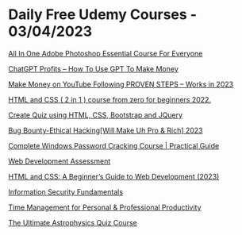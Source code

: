 # Daily Free Udemy Courses - 03/04/2023

[All In One Adobe Photoshop Essential Course For Everyone](https://www.udemy.com/course/all-in-one-adobe-photoshop-essential-course-for-everyone/?couponCode=RAMADAN2023)
[ChatGPT Profits – How To Use GPT To Make Money](https://www.udemy.com/course/chatgpt-profits-how-to-use-gpt-to-make-money/?couponCode=78954CC9A71357D0E73E)
[Make Money on YouTube Following PROVEN STEPS – Works in 2023](https://www.udemy.com/course/earn-money-on-youtube/?couponCode=0DE304DF82A41D5C6B7B)
[HTML and CSS ( 2 in 1 ) course from zero for beginners 2022.](https://www.udemy.com/course/html-and-css-2-in-1-course-from-zero-for-beginners-2022/?couponCode=0DE1ED063802D8C2602A)
[Create Quiz using HTML, CSS, Bootstrap and JQuery](https://www.udemy.com/course/create-quiz-using-html-css-bootstrap-and-jquery/?couponCode=E777494F400BF2C32F11)
[Bug Bounty-Ethical Hacking[Will Make Uh Pro & Rich] 2023](https://www.udemy.com/course/bug-bounty-and-vapt-course-will-make-uh-pro-rich-2023/?couponCode=C16712CACC208535035C)
[Complete Windows Password Cracking Course | Practical Guide](https://www.udemy.com/course/crack-windows-passwords/?couponCode=409DD341756E79654FE4)
[Web Development Assessment](https://www.udemy.com/course/web-development-assessment/?couponCode=D529175FFF84AAE4AA59)
[HTML and CSS: A Beginner’s Guide to Web Development (2023)](https://www.udemy.com/course/html-and-css-web-development/?couponCode=52CB1E8A9577BE987502)
[Information Security Fundamentals](https://www.udemy.com/course/infosec-fundamentals/?couponCode=CYBERSECED)
[Time Management for Personal & Professional Productivity](https://www.udemy.com/course/time-management-for-personal-professional-productivity-sikshaa/?couponCode=COUPON2)
[The Ultimate Astrophysics Quiz Course](https://www.udemy.com/course/the-ultimate-astrophysics-quiz-course/?couponCode=LEGENDGIFTSNOW)
